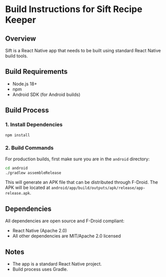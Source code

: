 # Build Instructions for Sift Recipe Keeper

## Overview

Sift is a React Native app that needs to be built using standard React Native build tools.

## Build Requirements

- Node.js 18+
- npm
- Android SDK (for Android builds)

## Build Process

### 1. Install Dependencies

```bash
npm install
```

### 2. Build Commands

For production builds, first make sure you are in the `android` directory:

```bash
cd android
./gradlew assembleRelease
```

This will generate an APK file that can be distributed through F-Droid. The APK will be located at `android/app/build/outputs/apk/release/app-release.apk`.

## Dependencies

All dependencies are open source and F-Droid compliant:

- React Native (Apache 2.0)
- All other dependencies are MIT/Apache 2.0 licensed

## Notes

- The app is a standard React Native project.
- Build process uses Gradle.
